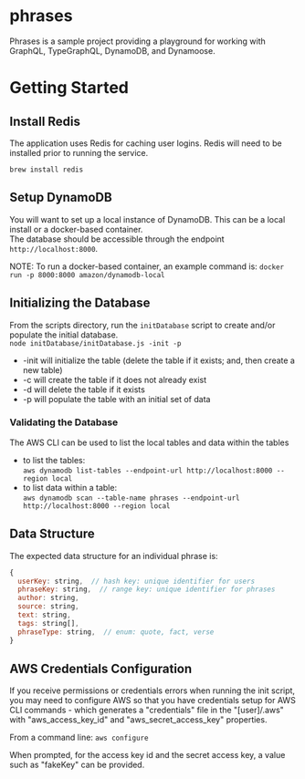 # phrases

Phrases is a sample project providing a playground for working with GraphQL, TypeGraphQL, DynamoDB, and Dynamoose.

# Getting Started

## Install Redis
The application uses Redis for caching user logins.  Redis will need to be installed prior to running the service.

`brew install redis`

## Setup DynamoDB
You will want to set up a local instance of DynamoDB.  This can be a local install or a docker-based container.  
The database should be accessible through the endpoint `http://localhost:8000`.

NOTE: To run a docker-based container, an example command is: `docker run -p 8000:8000 amazon/dynamodb-local`

## Initializing the Database
From the scripts directory, run the `initDatabase` script to create and/or populate the initial database.  
`node initDatabase/initDatabase.js -init -p`
- -init will initialize the table (delete the table if it exists; and, then create a new table)
- -c will create the table if it does not already exist
- -d will delete the table if it exists
- -p will populate the table with an initial set of data

### Validating the Database
The AWS CLI can be used to list the local tables and data within the tables
- to list the tables:  
`aws dynamodb list-tables --endpoint-url http://localhost:8000 --region local`
- to list data within a table:  
`aws dynamodb scan --table-name phrases --endpoint-url http://localhost:8000 --region local`

## Data Structure
The expected data structure for an individual phrase is:

```javascript
{
  userKey: string,  // hash key: unique identifier for users
  phraseKey: string,  // range key: unique identifier for phrases
  author: string,
  source: string,
  text: string,
  tags: string[],
  phraseType: string,  // enum: quote, fact, verse
}
```

## AWS Credentials Configuration
If you receive permissions or credentials errors when running the init script, you may need to configure AWS so that you have credentials setup for AWS CLI commands - which generates a "credentials" file in the "[user]/.aws" with "aws_access_key_id" and "aws_secret_access_key" properties.

From a command line:
`aws configure`

When prompted, for the access key id and the secret access key, a value such as "fakeKey" can be provided. 
